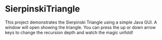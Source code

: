 # SierpinskiTriangle

This project demonstrates the Sierpinski Triangle using a simple Java GUI.
A window will open showing the triangle.
You can press the up or down arrow keys to change the recursion depth  and watch the magic unfold!

